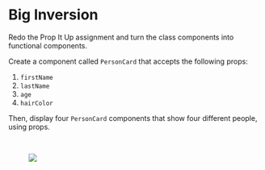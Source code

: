 <h1 class="text-center">Big Inversion</h1>
<p>Redo the Prop It Up assignment and turn the class components into functional components.</p>
<p>Create a component called <code>PersonCard</code> that accepts the following props:&nbsp;</p>
<ol><li><code>firstName</code></li><li><code>lastName</code></li><li><code>age</code></li><li><code>hairColor</code></li></ol>
<p>Then, display four <code>PersonCard</code> components that show four different people, using props.</p>
<p><br></p>
<figure class="text-center"><img src="https://s3.amazonaws.com/General_V88/boomyeah2015/codingdojo/curriculum/content/chapter/Untitled_Diagram.png"></figure>